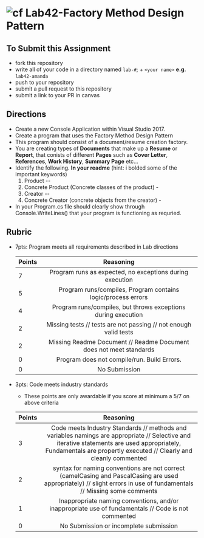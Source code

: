 ![cf](http://i.imgur.com/7v5ASc8.png) Lab42-Factory Method Design Pattern
=====================================

## To Submit this Assignment
- fork this repository
- write all of your code in a directory named `lab-#`; + `<your name>` **e.g.** `lab42-amanda`
- push to your repository
- submit a pull request to this repository
- submit a link to your PR in canvas

## Directions 
- Create a new Console Application within Visual Studio 2017.
- Create a program that uses the Factory Method Design Pattern 
- This program should consist of a document/resume creation factory.
- You are creating types of **Documents** that make up a **Resume** or **Report**, that conists of different **Pages** such as **Cover Letter**, **References**, **Work History**, **Summary Page** etc...
- Identify the following. **In your readme** (hint: i bolded some of the important keywords)
    1. Product --
    2. Concrete Product (Concrete classes of the product) - 
    3. Creator --
    4. Concrete Creator (concrete objects from the creator) - 
- In your Program.cs file should clearly show through Console.WriteLines() that your program is functioning as requried.   
  

## Rubric
- 7pts: Program meets all requirements described in Lab directions

	Points  | Reasoning | 
	 ------------ | :-----------: | 
	7       | Program runs as expected, no exceptions during execution |
	5       | Program runs/compiles, Program contains logic/process errors|
	4       | Program runs/compiles, but throws exceptions during execution |
	2       | Missing tests // tests are not passing // not enough valid tests |
	2       | Missing Readme Document // Readme Document does not meet standards |
	0       | Program does not compile/run. Build Errors. |
	0       | No Submission |

- 3pts: Code meets industry standards
	- These points are only awardable if you score at minimum a 5/7 on above criteria

	Points  | Reasoning | 
	 ------------ | :-----------: | 
	3       | Code meets Industry Standards // methods and variables namings are appropriate // Selective and iterative statements are used appropriately, Fundamentals are propertly executed // Clearly and cleanly commented |
	2       | syntax for naming conventions are not correct (camelCasing and PascalCasing are used appropriately) // slight errors in use of fundamentals // Missing some comments |
	1       | Inappropriate naming conventions, and/or inappropriate use of fundamentals // Code is not commented  |
	0       | No Submission or incomplete submission |

